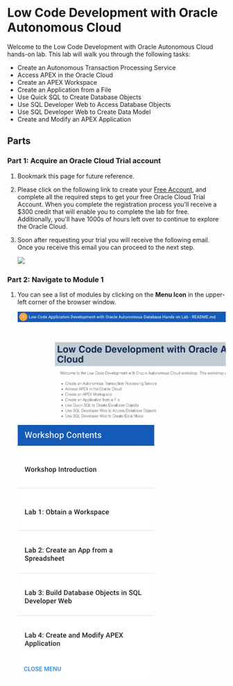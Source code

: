 # Low Code Development with Oracle Autonomous Cloud

Welcome to the Low Code Development with Oracle Autonomous Cloud hands-on lab. This lab will walk you through the following tasks:

-  Create an Autonomous Transaction Processing Service
-  Access APEX in the Oracle Cloud
-  Create an APEX Workspace
-  Create an Application from a File
-  Use Quick SQL to Create Database Objects
-  Use SQL Developer Web to Access Database Objects
-  Use SQL Developer Web to Create Data Model
-  Create and Modify an APEX Application

## Parts

### **Part 1**: Acquire an Oracle Cloud Trial account

1. Bookmark this page for future reference.

2. Please click on the following link to create your <a href="https://myservices.us.oraclecloud.com/mycloud/signup?language=en&sourceType=:ow:lp:cpo::RC_NAMK190523P00161:APEX_ATP_HOL&intcmp=:ow:lp:cpo::RC_NAMK190523P00161:APEX_ATP_HOL" target="_trial_">Free Account</a>, and complete all the required steps to get your free Oracle Cloud Trial Account. When you complete the registration process you'll receive a $300 credit that will enable you to complete the lab for free.  Additionally, you'll have 1000s of hours left over to continue to explore the Oracle Cloud.

3. Soon after requesting your trial you will receive the following email. Once you receive this email you can proceed to the next step.

   ![](images/0-intro/get-started-now.png)

### **Part 2**: Navigate to Module 1

1. You can see a list of modules by clicking on the **Menu Icon** in the upper-left corner of the browser window.

	 ![](images/0-intro/lab-intro.png)
  
   ![](images/0-intro/lab-contents.png)
